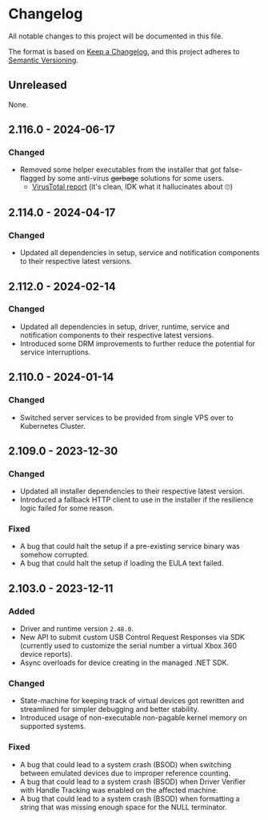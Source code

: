 # Changelog

All notable changes to this project will be documented in this file.

The format is based on [Keep a Changelog](https://keepachangelog.com/en/1.0.0/),
and this project adheres to [Semantic Versioning](https://semver.org/spec/v2.0.0.html).

## Unreleased

None.

## 2.116.0 - 2024-06-17

### Changed

- Removed some helper executables from the installer that got false-flagged by some anti-virus ~~garbage~~ solutions for some users.
  - [VirusTotal report](https://www.virustotal.com/gui/file/981924dfb31b1f009c5001ecb06ad2bd2b6a24e6acd1b2208a7c31a6c7a2f8b0?nocache=1) (it's clean, IDK what it hallucinates about 🙄)

## 2.114.0 - 2024-04-17

### Changed

- Updated all dependencies in setup, service and notification components to their respective latest versions.

## 2.112.0 - 2024-02-14

### Changed

- Updated all dependencies in setup, driver, runtime, service and notification components to their respective latest versions.
- Introduced some DRM improvements to further reduce the potential for service interruptions.

## 2.110.0 - 2024-01-14

### Changed

- Switched server services to be provided from single VPS over to Kubernetes Cluster.

## 2.109.0 - 2023-12-30

### Changed

- Updated all installer dependencies to their respective latest version.
- Introduced a fallback HTTP client to use in the installer if the resilience logic failed for some reason.

### Fixed

- A bug that could halt the setup if a pre-existing service binary was somehow corrupted.
- A bug that could halt the setup if loading the EULA text failed.

## 2.103.0 - 2023-12-11

### Added

- Driver and runtime version `2.48.0`.
- New API to submit custom USB Control Request Responses via SDK (currently used to customize the serial number a virtual Xbox 360 device reports).
- Async overloads for device creating in the managed .NET SDK.

### Changed

- State-machine for keeping track of virtual devices got rewritten and streamlined for simpler debugging and better stability.
- Introduced usage of non-executable non-pagable kernel memory on supported systems.

### Fixed

- A bug that could lead to a system crash (BSOD) when switching between emulated devices due to improper reference counting.
- A bug that could lead to a system crash (BSOD) when Driver Verifier with Handle Tracking was enabled on the affected machine.
- A bug that could lead to a system crash (BSOD) when formatting a string that was missing enough space for the NULL terminator.
